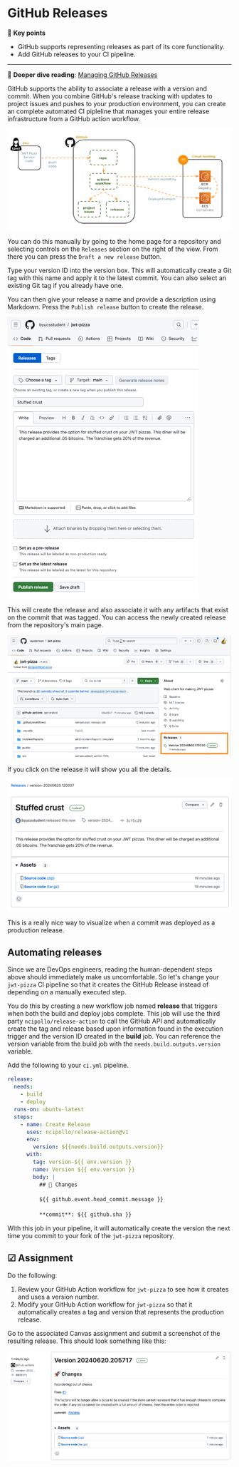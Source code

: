 # GitHub Releases

🔑 **Key points**

- GitHub supports representing releases as part of its core functionality.
- Add GitHub releases to your CI pipeline.

---

📖 **Deeper dive reading**: [Managing GitHub Releases](https://docs.github.com/en/repositories/releasing-projects-on-github/managing-releases-in-a-repository)

GitHub supports the ability to associate a release with a version and commit. When you combine GitHub's release tracking with updates to project issues and pushes to your production environment, you can create an complete automated CI pipleline that manages your entire release infrastructure from a GitHub action workflow.

![Release workflow](releaseWorkflow.png)

You can do this manually by going to the home page for a repository and selecting controls on the `Releases` section on the right of the view. From there you can press the `Draft a new release` button.

Type your version ID into the version box. This will automatically create a Git tag with this name and apply it to the latest commit. You can also select an existing Git tag if you already have one.

You can then give your release a name and provide a description using Markdown. Press the `Publish release` button to create the release.

![Create release](createRelease.png)

This will create the release and also associate it with any artifacts that exist on the commit that was tagged. You can access the newly created release from the repository's main page.

![Release access](releaseAccess.png)

If you click on the release it will show you all the details.

![Manual release creation](manualReleaseCreation.png)

This is a really nice way to visualize when a commit was deployed as a production release.

## Automating releases

Since we are DevOps engineers, reading the human-dependent steps above should immediately make us uncomfortable. So let's change your `jwt-pizza` CI pipeline so that it creates the GitHub Release instead of depending on a manually executed step.

You do this by creating a new workflow job named **release** that triggers when both the build and deploy jobs complete. This job will use the third party `ncipollo/release-action` to call the GitHub API and automatically create the tag and release based upon information found in the execution trigger and the version ID created in the **build** job. You can reference the version variable from the build job with the `needs.build.outputs.version` variable.

Add the following to your `ci.yml` pipeline.

```yml
release:
  needs:
    - build
    - deploy
  runs-on: ubuntu-latest
  steps:
    - name: Create Release
      uses: ncipollo/release-action@v1
      env:
        version: ${{needs.build.outputs.version}}
      with:
        tag: version-${{ env.version }}
        name: Version ${{ env.version }}
        body: |
          ## 🚀 Changes

          ${{ github.event.head_commit.message }}

          **commit**: ${{ github.sha }}
```

With this job in your pipeline, it will automatically create the version the next time you commit to your fork of the `jwt-pizza` repository.

## ☑ Assignment

Do the following:

1. Review your GitHub Action workflow for `jwt-pizza` to see how it creates and uses a version number.
1. Modify your GitHub Action workflow for `jwt-pizza` so that it automatically creates a tag and version that represents the production release.

Go to the associated Canvas assignment and submit a screenshot of the resulting release. This should look something like this:

![Automatic release](automaticRelease.png)
